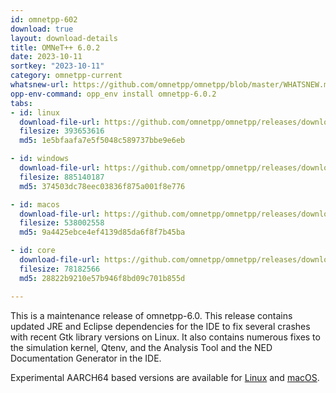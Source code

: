 ```yaml
---
id: omnetpp-602
download: true
layout: download-details
title: OMNeT++ 6.0.2
date: 2023-10-11
sortkey: "2023-10-11"
category: omnetpp-current
whatsnew-url: https://github.com/omnetpp/omnetpp/blob/master/WHATSNEW.md#omnet-602-october-2023
opp-env-command: opp_env install omnetpp-6.0.2
tabs:
- id: linux
  download-file-url: https://github.com/omnetpp/omnetpp/releases/download/omnetpp-6.0.2/omnetpp-6.0.2-linux-x86_64.tgz
  filesize: 393653616
  md5: 1e5bfaafa7e5f5048c589737bbe9e6eb

- id: windows
  download-file-url: https://github.com/omnetpp/omnetpp/releases/download/omnetpp-6.0.2/omnetpp-6.0.2-windows-x86_64.zip
  filesize: 885140187
  md5: 374503dc78eec03836f875a001f8e776

- id: macos
  download-file-url: https://github.com/omnetpp/omnetpp/releases/download/omnetpp-6.0.2/omnetpp-6.0.2-macos-x86_64.tgz
  filesize: 538002558
  md5: 9a4425ebce4ef4139d85da6f8f7b45ba

- id: core
  download-file-url: https://github.com/omnetpp/omnetpp/releases/download/omnetpp-6.0.2/omnetpp-6.0.2-core.tgz
  filesize: 78182566
  md5: 28822b9210e57b946f8bd09c701b855d

---
```

This is a maintenance release of omnetpp-6.0. This release contains updated
JRE and Eclipse dependencies for the IDE to fix several crashes with recent
Gtk library versions on Linux. It also contains numerous fixes to the simulation
kernel, Qtenv, and the Analysis Tool and the NED Documentation Generator in
the IDE.

Experimental AARCH64 based versions are available for
[Linux](https://github.com/omnetpp/omnetpp/releases/download/omnetpp-6.0.2/omnetpp-6.0.2-linux-aarch64.tgz)
and [macOS](https://github.com/omnetpp/omnetpp/releases/download/omnetpp-6.0.2/omnetpp-6.0.2-macos-aarch64.tgz).

